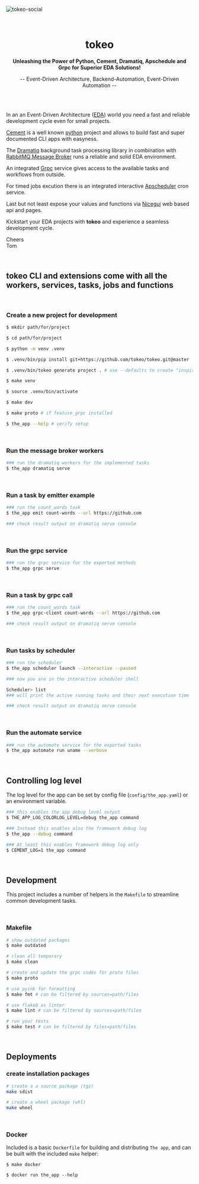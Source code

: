 ![tokeo-social](https://github.com/tokeo/tokeo/assets/410087/ea3cb6f6-7aec-49e1-b622-a01dbf89508b)

<br/>

<h1 align="center">tokeo</h1>

<p align="center">
  <strong>Unleashing the Power of Python, Cement, Dramatiq, Apschedule and Grpc for Superior EDA Solutions!</strong>
</p>
<p align="center">
-- Event-Driven Architecture, Backend-Automation, Event-Driven Automation --
</p>

<br/>

<br/>

In an an Event-Driven Architecture ([EDA](https://en.wikipedia.org/wiki/Event-driven_architecture)) world you need a fast and reliable development cycle even for small projects.

[Cement](https://builtoncement.com) is a well known [python](https://www.python.org) project and allows to build fast and super documented CLI apps with easyness.

The [Dramatiq](https://dramatiq.io) background task processing library in combination with [RabbitMQ Message Broker](https://www.rabbitmq.com) runs a reliable and solid EDA environment.

An integrated [Grpc](https://grpc.io) service gives access to the available tasks and workflows from outside.

For timed jobs excution there is an integrated interactive [Apscheduler](https://apscheduler.readthedocs.io/en/master/) cron service.

Last but not least expose your values and functions via [Nicegui](https://nicegui.io/) web based api and pages.

Kickstart your EDA projects with **tokeo** and experience a seamless development cycle.

Cheers<br/>
Tom

<br/>

## tokeo CLI and extensions come with all the workers, services, tasks, jobs and functions

<br/>

### Create a new project for development

```bash
$ mkdir path/for/project

$ cd path/for/project

$ python -m venv .venv

$ .venv/bin/pip install git+https://github.com/tokeo/tokeo.git@master

$ .venv/bin/tokeo generate project . # use --defaults to create "inspire" with defaults

$ make venv

$ source .venv/bin/activate

$ make dev

$ make proto # if feature_grpc installed

$ the_app --help # verify setup
```

<br/>

### Run the message broker workers

```bash
### run the dramatiq workers for the implemented tasks
$ the_app dramatiq serve
```

<br/>

### Run a task by emitter example

```bash
### run the count_words task
$ the_app emit count-words --url https://github.com

### check result output on dramatiq serve console
```

<br/>

### Run the grpc service

```bash
### run the grpc service for the exported methods
$ the_app grpc serve
```

<br/>

### Run a task by grpc call

```bash
### run the count_words task
$ the_app grpc-client count-words --url https://github.com

### check result output on dramatiq serve console
```

<br/>

### Run tasks by scheduler

```bash
### run the scheduler
$ the_app scheduler launch --interactive --paused

### now you are in the interactive scheduler shell

Scheduler> list
### will print the active running tasks and their next execution time

### check result output on dramatiq serve console
```

<br/>

### Run the automate service

```bash
### run the automate service for the exported tasks
$ the_app automate run uname --verbose
```

<br/>

## Controlling log level

The log level for the app can be set by config file (`config/the_app.yaml`) or an environment variable.

```bash
### this enables the app debug level output
$ THE_APP_LOG_COLORLOG_LEVEL=debug the_app command

### Instead this enables also the framework debug log
$ the_app --debug command

### At least this enables framework debug log only
$ CEMENT_LOG=1 the_app command
```

<br/>

## Development

This project includes a number of helpers in the `Makefile` to streamline common development tasks.

<br/>

### Makefile

```bash
# show outdated packages
$ make outdated

# clean all temporary
$ make clean

# create and update the grpc codes for proto files
$ make proto

# use pyink for formatting
$ make fmt # can be filtered by sources=path/files

# use flake8 as linter
$ make lint # can be filtered by sources=path/files

# run your tests
$ make test # can be filtered by files=path/files
```

<br/>

## Deployments

### create installation packages

```bash
# create a a source package (tgz)
make sdist

# create a wheel package (whl)
make wheel
```

<br/>

### Docker

Included is a basic `Dockerfile` for building and distributing `The app`,
and can be built with the included `make` helper:

```
$ make docker

$ docker run the_app --help
```

